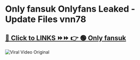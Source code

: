 
 # Only fansuk Onlyfans Leaked - Update Files vnn78

## <h2><a href="https://clipsfans.com/Only_fansuk&ref=git">🔗 Click to LINKS ⏩⏩ 👉 🟢 Only fansuk </a></h2>

<a href="https://clipsfans.com/Only_fansuk&ref=git" rel="nofollow" data-target="animated-image.originalLink"><img src="https://i.ibb.co.com/xMMVF88/686577567.gif" alt="Viral Video Original" style="max-width: 100%; display: inline-block;" data-target="animated-image.originalImage"></a>

